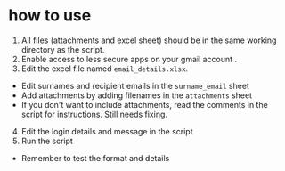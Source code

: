 # how to use
1. All files (attachments and excel sheet) should be in the same working directory as the script.
2. Enable access to less secure apps on your gmail account .
3. Edit the excel file named `email_details.xlsx`.
* Edit surnames and recipient emails in the `surname_email` sheet
* Add attachments by adding filenames in the `attachments` sheet
* If you don't want to include attachments, read the comments in the script for instructions. Still needs fixing.
4. Edit the login details and message in the script
5. Run the script 
* Remember to test the format and details

